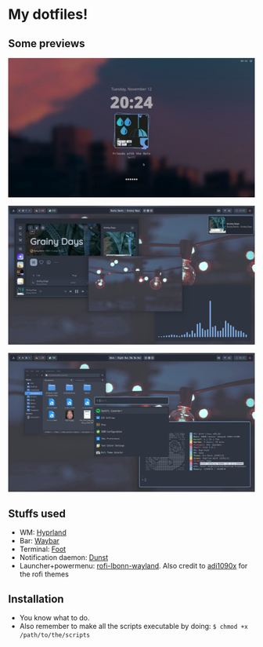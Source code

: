# My dotfiles!

## Some previews
![Logo](Previews/Hyprlock.png)


![Logo](Previews/Preview1.png)


![Logo](Previews/Preview2.png)




## Stuffs used

 - WM: [Hyprland](https://github.com/hyprwm/Hyprland)
 - Bar: [Waybar](https://github.com/Alexays/Waybar)
 - Terminal: [Foot](https://codeberg.org/dnkl/foot)
 - Notification daemon: [Dunst](https://github.com/dunst-project/dunst)
 - Launcher+powermenu: [rofi-lbonn-wayland](https://github.com/lbonn/rofi). Also credit to [adi1090x](https://github.com/adi1090x) for the rofi themes

## Installation
 - You know what to do.
 - Also remember to make all the scripts executable by doing: ```$ chmod +x /path/to/the/scripts```
